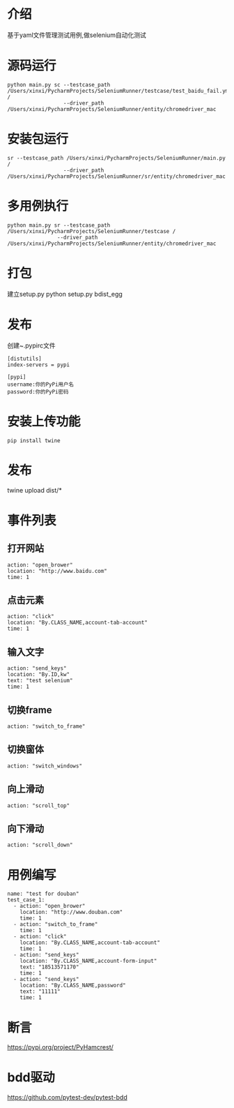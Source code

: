 # 介绍
基于yaml文件管理测试用例,做selenium自动化测试

# 源码运行
```angularjs
python main.py sc --testcase_path /Users/xinxi/PycharmProjects/SeleniumRunner/testcase/test_baidu_fail.yml /
                  --driver_path /Users/xinxi/PycharmProjects/SeleniumRunner/entity/chromedriver_mac
```
#  安装包运行
```angularjs
sr --testcase_path /Users/xinxi/PycharmProjects/SeleniumRunner/main.py /
                  --driver_path /Users/xinxi/PycharmProjects/SeleniumRunner/sr/entity/chromedriver_mac
```


# 多用例执行
```angularjs
python main.py sr --testcase_path /Users/xinxi/PycharmProjects/SeleniumRunner/testcase /
                --driver_path /Users/xinxi/PycharmProjects/SeleniumRunner/entity/chromedriver_mac

```



# 打包
建立setup.py
python setup.py bdist_egg

# 发布
创建~.pypirc文件
```angularjs
[distutils]
index-servers = pypi

[pypi]
username:你的PyPi用户名
password:你的PyPi密码
```

# 安装上传功能
```
pip install twine
```

# 发布
twine upload dist/*


# 事件列表

## 打开网站
```angularjs
action: "open_brower"
location: "http://www.baidu.com"
time: 1
```
## 点击元素
```angularjs
action: "click"
location: "By.CLASS_NAME,account-tab-account"
time: 1
```

## 输入文字
```angularjs
action: "send_keys"
location: "By.ID,kw"
text: "test selenium"
time: 1
```

## 切换frame
```angularjs
action: "switch_to_frame"
```

## 切换窗体
```angularjs
action: "switch_windows"
```



## 向上滑动
```angularjs
action: "scroll_top"
```

## 向下滑动
```angularjs
action: "scroll_down"
```


# 用例编写
```
name: "test for douban"
test_case_1:
  - action: "open_brower"
    location: "http://www.douban.com"
    time: 1
  - action: "switch_to_frame"
    time: 1
  - action: "click"
    location: "By.CLASS_NAME,account-tab-account"
    time: 1
  - action: "send_keys"
    location: "By.CLASS_NAME,account-form-input"
    text: "18513571170"
    time: 1
  - action: "send_keys"
    location: "By.CLASS_NAME,password"
    text: "11111"
    time: 1
```


# 断言

https://pypi.org/project/PyHamcrest/


# bdd驱动
https://github.com/pytest-dev/pytest-bdd